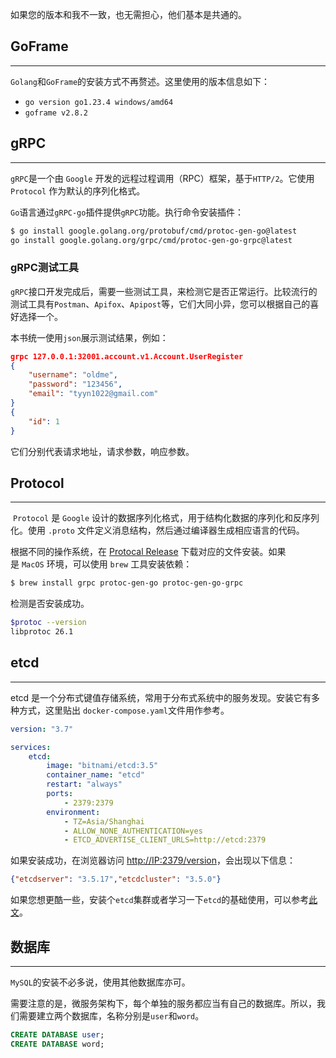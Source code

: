 如果您的版本和我不一致，也无需担心，他们基本是共通的。

## GoFrame
---
`Golang`和`GoFrame`的安装方式不再赘述。这里使用的版本信息如下：
- `go version go1.23.4 windows/amd64`
- `goframe v2.8.2`

## gRPC
---
`gRPC`是一个由 `Google` 开发的远程过程调用（RPC）框架，基于`HTTP/2`。它使用 `Protocol` 作为默认的序列化格式。

`Go`语言通过`gRPC-go`插件提供`gRPC`功能。执行命令安装插件：
```bash
$ go install google.golang.org/protobuf/cmd/protoc-gen-go@latest
go install google.golang.org/grpc/cmd/protoc-gen-go-grpc@latest
```

### gRPC测试工具
`gRPC`接口开发完成后，需要一些测试工具，来检测它是否正常运行。比较流行的测试工具有`Postman`、`Apifox`、`Apipost`等，它们大同小异，您可以根据自己的喜好选择一个。

本书统一使用`json`展示测试结果，例如：
```json
grpc 127.0.0.1:32001.account.v1.Account.UserRegister
{
    "username": "oldme",
    "password": "123456",
    "email": "tyyn1022@gmail.com"
}
{
    "id": 1
}
```

它们分别代表请求地址，请求参数，响应参数。

## Protocol
---
 `Protocol` 是 `Google` 设计的数据序列化格式，用于结构化数据的序列化和反序列化。使用 `.proto` 文件定义消息结构，然后通过编译器生成相应语言的代码。

根据不同的操作系统，在 [Protocal Release](https://github.com/protocolbuffers/protobuf/releases) 下载对应的文件安装。如果是 `MacOS` 环境，可以使用 `brew` 工具安装依赖：

```bash
$ brew install grpc protoc-gen-go protoc-gen-go-grpc
```

检测是否安装成功。
```bash
$protoc --version
libprotoc 26.1
```

## etcd
---
etcd 是一个分布式键值存储系统，常用于分布式系统中的服务发现。安装它有多种方式，这里贴出
`docker-compose.yaml`文件用作参考。

```yaml
version: "3.7"

services:
    etcd:
        image: "bitnami/etcd:3.5"
        container_name: "etcd"
        restart: "always"
        ports:
            - 2379:2379
        environment:
            - TZ=Asia/Shanghai
            - ALLOW_NONE_AUTHENTICATION=yes
            - ETCD_ADVERTISE_CLIENT_URLS=http://etcd:2379
```

如果安装成功，在浏览器访问 [http://IP:2379/version](http://IP:2379/version)，会出现以下信息：
```json
{"etcdserver": "3.5.17","etcdcluster": "3.5.0"}
```

如果您想更酷一些，安装个`etcd`集群或者学习一下`etcd`的基础使用，可以参考[此文](https://oldme.net/article/32)。

## 数据库
--- 
`MySQL`的安装不必多说，使用其他数据库亦可。

需要注意的是，微服务架构下，每个单独的服务都应当有自己的数据库。所以，我们需要建立两个数据库，名称分别是`user`和`word`。

```sql
CREATE DATABASE user;
CREATE DATABASE word;
```